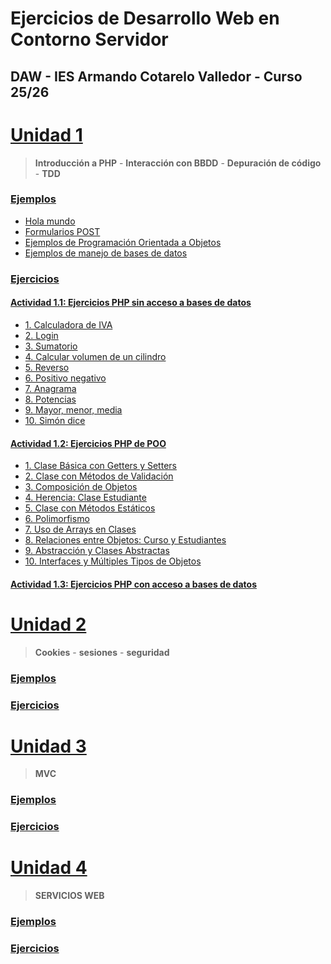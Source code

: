 # Ejercicios de Desarrollo Web en Contorno Servidor
## DAW - IES Armando Cotarelo Valledor - Curso 25/26
# [Unidad 1](UD1)
 > **Introducción a PHP** - **Interacción con BBDD** - **Depuración de código** - **TDD**
 
### [Ejemplos](UD1/Ejemplos)
* [Hola mundo](UD1/Ejemplos/hola_mundo.php)
* [Formularios POST](UD1/Ejemplos/formulario.php)
* [Ejemplos de Programación Orientada a Objetos](UD1/Ejemplos/poo)
* [Ejemplos de manejo de bases de datos](UD1/Ejemplos/bbdd)

### [Ejercicios](UD1/Ejercicios)
#### [Actividad 1.1: Ejercicios PHP sin acceso a bases de datos](UD1/Ejercicios/1_1)
* [1. Calculadora de IVA](UD1/Ejercicios/1_1/e01.php)
* [2. Login](UD1/Ejercicios/1_1/e02.php)
* [3. Sumatorio](UD1/Ejercicios/1_1/e03.php)
* [4. Calcular volumen de un cilindro](UD1/Ejercicios/1_1/e04.php)
* [5. Reverso](UD1/Ejercicios/1_1/e05.php)
* [6. Positivo negativo](UD1/Ejercicios/1_1/e06.php)
* [7. Anagrama](UD1/Ejercicios/1_1/e07.php)
* [8. Potencias](UD1/Ejercicios/1_1/e08.php)
* [9. Mayor, menor, media](UD1/Ejercicios/1_1/e09.php)
* [10. Simón dice](UD1/Ejercicios/1_1/e10.php)

#### [Actividad 1.2: Ejercicios PHP de POO](UD1/Ejercicios/1_2)
* [1. Clase Básica con Getters y Setters](UD1/Ejercicios/1_2/e01.php)
* [2. Clase con Métodos de Validación](UD1/Ejercicios/1_2/e02.php)
* [3. Composición de Objetos](UD1/Ejercicios/1_2/e03.php)
* [4. Herencia: Clase Estudiante](UD1/Ejercicios/1_2/e04.php)
* [5. Clase con Métodos Estáticos](UD1/Ejercicios/1_2/e05.php)
* [6. Polimorfismo](UD1/Ejercicios/1_2/e06.php)
* [7. Uso de Arrays en Clases](UD1/Ejercicios/1_2/e07.php)
* [8. Relaciones entre Objetos: Curso y Estudiantes](UD1/Ejercicios/1_2/e08.php)
* [9. Abstracción y Clases Abstractas](UD1/Ejercicios/1_2/e09.php)
* [10. Interfaces y Múltiples Tipos de Objetos](UD1/Ejercicios/1_2/e10.php)

#### [Actividad 1.3: Ejercicios PHP con acceso a bases de datos](UD1/Ejercicios/1_3)

# [Unidad 2](UD2)
 > **Cookies** - **sesiones** - **seguridad**
 
### [Ejemplos](UD2/Ejemplos)


### [Ejercicios](UD2/Ejercicios)


# [Unidad 3](UD3)
 > **MVC**
 
### [Ejemplos](UD3/Ejemplos)


### [Ejercicios](UD3/Ejercicios)


# [Unidad 4](UD4)
 > **SERVICIOS WEB**
 
### [Ejemplos](UD4/Ejemplos)

### [Ejercicios](UD4/Ejercicios)
